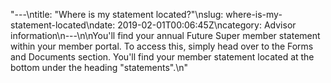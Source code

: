 "---\ntitle: \"Where is my statement located?\"\nslug: where-is-my-statement-located\ndate: 2019-02-01T00:06:45Z\ncategory: Advisor information\n---\n\nYou'll find your annual Future Super member statement within your member portal. To access this, simply head over to the Forms and Documents section. You'll find your member statement located at the bottom under the heading \"statements\".\n"
